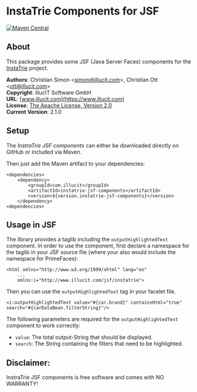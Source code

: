 InstaTrie Components for JSF
====================================

[![Maven Central](https://img.shields.io/maven-central/v/com.illucit/instatrie-jsf-components.svg?label=Maven%20Central)](https://search.maven.org/search?q=g:%22com.illucit%22%20AND%20a:%22instatrie-jsf-components%22)

About
-----

This package provides some JSF (Java Server Faces) components for the [InstaTrie](https://github.com/illucIT/InstaTrie) project.

**Authors**: Christian Simon <[simon@illucit.com](mailto:simon@illucit.com)>, Christian Ott <[ott@illucit.com](mailto:ott@illucit.com)>  
**Copyright**: illucIT Software GmbH  
**URL**: [www.illucit.com](https://www.illucit.com)  
**License**: [The Apache License, Version 2.0](http://www.apache.org/licenses/LICENSE-2.0.txt)  
**Current Version**: 2.1.0

Setup
-----

The *InstraTrie JSF components* can either be downloaded directly on GitHub or included via Maven.

Then just add the Maven artifact to your dependencies:

	<dependencies>
		<dependency>
			<groupId>com.illucit</groupId>
			<artifactId>instatrie-jsf-components</artifactId>
			<version>${version.instatrie-jsf-components}</version>
		</dependency>
	<dependencies>

Usage in JSF
------------

The library provides a taglib including the `outputHighlightedText` component.
In order to use the component, first declare a namespace for the taglib in your JSF source file (where your also would include the namespace for PrimeFaces):

	<html xmlns="http://www.w3.org/1999/xhtml" lang="en"
		...
		xmlns:i="http://www.illucit.com/jsf/instatrie">

Then you can use the `outputHighlightedText` tag in your facelet file.

	<i:outputHighlightedText value="#{car.brand}" containsHtml="true" search="#{carDataBean.filterString}"/>

The following parameters are required for the `outputHighlightedText` component to work correctly:
* `value`: The total output-String that should be displayed.  
* `search`: The String containing the filters that need to be highlighted.

Disclaimer:
-----------

InstraTrie JSF components is free software and comes with NO WARRANTY!
